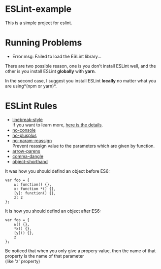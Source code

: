 # ESLint-example

This is a simple project for eslint.

# Running Problems

* Error msg: Failed to load the ESLint library...

There are two possible reason, one is you don't install ESLint well, and the other is you install ESLint **globally** with **yarn**.

In the second case, I suggest you install ESLint **locally** no matter what you are using*(npm or yarn)*.

# ESLint Rules

* [linebreak-style](https://eslint.org/docs/rules/linebreak-style)  
If you want to learn more, [here is the details](https://stackoverflow.com/questions/37826449/expected-linebreaks-to-be-lf-but-found-crlf-linebreak-style-in-eslint-using).
* [no-console](https://eslint.org/docs/rules/no-console)
* [no-plusplus](https://eslint.org/docs/rules/no-plusplus)
* [no-param-reassign](https://eslint.org/docs/rules/no-param-reassign)  
Prevent reassign value to the parameters which are given by function.
* [arrow-parens](https://eslint.org/docs/rules/arrow-parens)
* [comma-dangle](https://eslint.org/docs/rules/comma-dangle)
* [object-shorthand](https://eslint.org/docs/rules/object-shorthand)  

It was how you should defind an object before ES6:  

```
var foo = {
    w: function() {},
    x: function *() {},
    [y]: function() {},
    z: z
};
```

It is how you should defind an object after ES6:  

```
var foo = {
    w() {},
    *x() {},
    [y]() {},
    z
};
``` 

Be noticed that when you only give a propery value, then the name of that property is the name of that parameter  
(like 'z' property) 